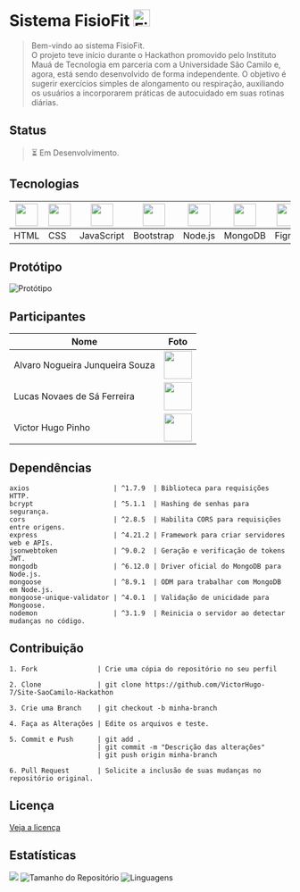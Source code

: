 <!--TÍTULO-->
# Sistema FisioFit <img src="https://cdn-icons-png.flaticon.com/128/3208/3208998.png" height="30px" alt="Fisioterapia">


<!--DESCRIÇÃO-->
> Bem-vindo ao sistema FisioFit.<br>
> O projeto teve início durante o Hackathon promovido pelo Instituto Mauá de Tecnologia em parceria com a Universidade São Camilo e, agora, está sendo desenvolvido de forma independente.
> O objetivo é sugerir exercícios simples de alongamento ou respiração, auxiliando os usuários a incorporarem práticas de autocuidado em suas rotinas diárias.


<!--STATUS-->
## Status
> ⏳ Em Desenvolvimento.


<!--FUNCIONALIDADES-->


<!--TECNOLOGIAS-->
## Tecnologias
| <img src="https://cdn.jsdelivr.net/gh/devicons/devicon@latest/icons/html5/html5-original.svg" width="40"/> | <img src="https://cdn.jsdelivr.net/gh/devicons/devicon@latest/icons/css3/css3-original.svg" width="40"/> | <img src="https://cdn.jsdelivr.net/gh/devicons/devicon@latest/icons/javascript/javascript-original.svg" width="40"/> | <img src="https://cdn.jsdelivr.net/gh/devicons/devicon@latest/icons/bootstrap/bootstrap-original.svg" width="40"/> | <img src="https://cdn.jsdelivr.net/gh/devicons/devicon@latest/icons/nodejs/nodejs-original.svg" width="40"/> | <img src="https://cdn.jsdelivr.net/gh/devicons/devicon@latest/icons/mongodb/mongodb-original.svg" width="40"/> | <img src="https://cdn.jsdelivr.net/gh/devicons/devicon@latest/icons/figma/figma-original.svg" width="40"/> |
|-----------------------------------------------------------------------------------------------------------|-----------------------------------------------------------------------------------------------------------|---------------------------------------------------------------------------------------------------------------|--------------------------------------------------------------------------------------------------------------|-----------------------------------------------------------------------------------------------------------|-------------------------------------------------------------------------------------------------------------|----------------------------------------------------------------------------------------------------------|
| HTML                                                                                                       | CSS                                                                                                        | JavaScript                                                                                                   | Bootstrap                                                                                                    | Node.js                                                                                                     | MongoDB                                                                                                      | Figma                                                                                                     |


<!--PROTÓTIPO-->
## Protótipo
![Protótipo](https://github.com/user-attachments/assets/ecfc51b0-f545-461d-b302-04d17c2dedaa)


<!--PARTICIPANTES-->
## Participantes
| Nome                            |   Foto                                                                                                     |
|---------------------------------|------------------------------------------------------------------------------------------------------------|
| Alvaro Nogueira Junqueira Souza |  <img src="https://github.com/user-attachments/assets/50c2ac2c-70fa-4c62-8f46-4b056f2288a4" width="50" /> |
| Lucas Novaes de Sá Ferreira     |  <img src="https://github.com/user-attachments/assets/45b527b9-1e1c-40af-877d-ace876f76bac" width="50" /> |
| Victor Hugo Pinho               |  <img src="https://avatars.githubusercontent.com/u/156820479?v=4" width="50" /> |


<!--DEPENDÊNCIAS-->
## Dependências
````
axios                     | ^1.7.9  | Biblioteca para requisições HTTP.
bcrypt                    | ^5.1.1  | Hashing de senhas para segurança.
cors                      | ^2.8.5  | Habilita CORS para requisições entre origens.
express                   | ^4.21.2 | Framework para criar servidores web e APIs.
jsonwebtoken              | ^9.0.2  | Geração e verificação de tokens JWT.
mongodb                   | ^6.12.0 | Driver oficial do MongoDB para Node.js.
mongoose                  | ^8.9.1  | ODM para trabalhar com MongoDB em Node.js.
mongoose-unique-validator | ^4.0.1  | Validação de unicidade para Mongoose.
nodemon                   | ^3.1.9  | Reinicia o servidor ao detectar mudanças no código.
````

<!--COMO UTILIZAR-->


<!--CONTRIBUIÇÃO-->
## Contribuição
````
1. Fork               | Crie uma cópia do repositório no seu perfil

2. Clone              | git clone https://github.com/VictorHugo-7/Site-SaoCamilo-Hackathon

3. Crie uma Branch    | git checkout -b minha-branch

4. Faça as Alterações | Edite os arquivos e teste.

5. Commit e Push      | git add . 
                      |	git commit -m "Descrição das alterações" 
                      |	git push origin minha-branch

6. Pull Request       | Solicite a inclusão de suas mudanças no repositório original.
````

<!--LICENÇA-->
## Licença
[Veja a licença](https://github.com/VictorHugo-7/Site-SaoCamilo-Hackathon/blob/main/LICENSE)


<!--ESTRUTURA DE PASTAS-->


<!--ESTATÍSTICAS-->
## Estatísticas
![](https://visitor-badge.laobi.icu/badge?page_id=VictorHugo-7.Site-SaoCamilo-Hackathon)
![Tamanho do Repositório](https://img.shields.io/github/repo-size/VictorHugo-7/Site-SaoCamilo-Hackathon)
![Linguagens](https://img.shields.io/github/languages/top/VictorHugo-7/Site-SaoCamilo-Hackathon)




